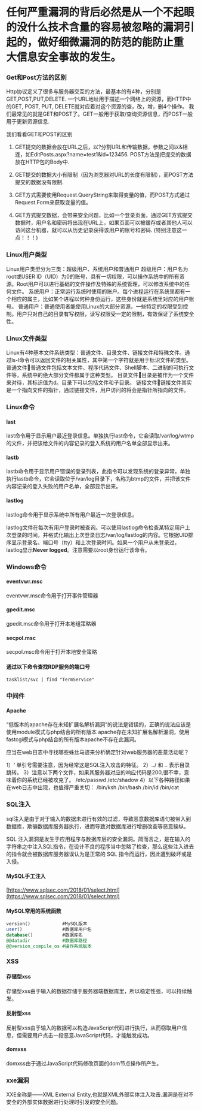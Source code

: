 # **任何严重漏洞的背后必然是从一个不起眼的没什么技术含量的容易被忽略的漏洞引起**的，做好细微漏洞的防范的能防止重大信息安全事故的发生。



### Get和Post方法的区别

Http协议定义了很多与服务器交互的方法，最基本的有4种，分别是GET,POST,PUT,DELETE. 一个URL地址用于描述一个网络上的资源，而HTTP中的GET, POST, PUT, DELETE就对应着对这个资源的查，改，增，删4个操作。 我们最常见的就是GET和POST了。GET一般用于获取/查询资源信息，而POST一般用于更新资源信息.

我们看看GET和POST的区别

1. GET提交的数据会放在URL之后，以?分割URL和传输数据，参数之间以&相连，如EditPosts.aspx?name=test1&id=123456.  POST方法是把提交的数据放在HTTP包的Body中.

2. GET提交的数据大小有限制（因为浏览器对URL的长度有限制），而POST方法提交的数据没有限制.

3. GET方式需要使用Request.QueryString来取得变量的值，而POST方式通过Request.Form来获取变量的值。

4. GET方式提交数据，会带来安全问题，比如一个登录页面，通过GET方式提交数据时，用户名和密码将出现在URL上，如果页面可以被缓存或者其他人可以访问这台机器，就可以从历史记录获得该用户的账号和密码.  (特别注意这一点！！！)


### Linux用户类型

Linux用户类型分为三类：超级用户、系统用户和普通用户
超级用户：用户名为root或USER ID（UID）为0的账号，具有一切权限，可以操作系统中的所有资源。Root用户可以进行基础的文件操作及特殊的系统管理，可以修改系统中的任何文件。
系统用户：正常运行系统时使用的账户。每个进程运行在系统里都有一个相应的属主，比如某个进程以何种身份运行，这些身份就是系统里对应的用户账号。
普通用户：普通使用者能使用Linux的大部分资源，一些特定的权限受到控制。用户只对自己的目录有写权限，读写权限受一定的限制，有效保证了系统安全性。

### Linux文件类型

Linux有4种基本文件系统类型：普通文件、目录文件、链接文件和特殊文件。通过ls-l命令可以返回文件的相关属性，其中第一个字符就是用于标识文件的类型。
普通文件普通文件包括文本文件、程序代码文件、Shell脚本、二进制的可执行文件等，系统中的绝大部分文件都属于这种类型。
目录文件目录是被作为一个文件来对待，其标识值为d。目录下可以包括文件和子目录。
链接文件链接文件其实是一个指向文件的指针，通过链接文件，用户访问的将会是指针所指向的文件。

### Linux命令

#### last
last命令用于显示用户最近登录信息。单独执行last命令，它会读取/var/log/wtmp的文件，并把该给文件的内容记录的登入系统的用户名单全部显示出来。

#### lastb
lastb命令用于显示用户错误的登录列表，此指令可以发现系统的登录异常。单独执行lastb命令，它会读取位于/var/log目录下，名称为btmp的文件，并把该文件内容记录的登入失败的用户名单，全部显示出来。

#### lastlog
lastlog命令用于显示系统中所有用户最近一次登录信息。

lastlog文件在每次有用户登录时被查询。可以使用lastlog命令检查某特定用户上次登录的时间，并格式化输出上次登录日志/var/log/lastlog的内容。它根据UID排序显示登录名、端口号（tty）和上次登录时间。如果一个用户从未登录过，lastlog显示**Never logged**。注意需要以root身份运行该命令。

### Windows命令

#### eventvwr.msc
eventvwr.msc命令用于打开事件管理器

#### gpedit.msc
gpedit.msc命令用于打开本地组策略器

#### secpol.msc 
secpol.msc命令用于打开本地安全策略

#### 通过以下命令查找RDP服务的端口号

```
tasklist/svc | find "TermService"
```



### 

### 中间件

#### Apache

“低版本的apache存在未知扩展名解析漏洞”的说法是错误的，正确的说法应该是使用module模式与php结合的所有版本 apache存在未知扩展名解析漏洞，使用fastcgi模式与php结合的所有版本apache不存在此漏洞。



 应当在web日志中寻找哪些蛛丝马迹来分析确定针对web服务器的恶意活动呢？

1）‘ 单引号需要注意，因为经常这是SQL注入攻击的特征。
2）../ 和 .. 表示目录跳转。
3）注意以下两个文件，如果其服务器对应的响应代码是200,很不幸，意味着你的系统已经被攻克了。
    /etc/passwd
    /etc/shadow
4）以下各种路径如果在web日志中出现，也值得严重关切：
    /bin/ksh
    /bin/bash
    /bin/id
    /bin/cat



#### 



### SQL注入

sql注入是由于对于输入的数据未进行有效的过滤，导致恶意数据库语句被带入到数据库，欺骗数据库服务器执行，进而导致对数据库进行增删改查等恶意操纵。

SQL 注入漏洞是发生于应用程序与数据库层的安全漏洞。简而言之，是在输入的字符串之中注入SQL指令，在设计不良的程序当中忽略了检查，那么这些注入进去的指令就会被数据库服务器误认为是正常的 SQL 指令而运行，因此遭到破坏或是入侵。

#### MySQL手工注入

[https://www.sqlsec.com/2018/01/select.html](https://www.sqlsec.com/2018/01/select.html)

#### **MySQL常用的系统函数**

```SQL
version()            #MySQL版本
user()               #数据库用户名
database()           #数据库名
@@datadir            #数据库路径
@@version_compile_os #操作系统版本
```



### XSS

#### 存储型xss

存储型xss由于输入的数据存储于服务器端数据库里，所以稳定性强，可以持续触发。

#### 反射型xss

反射型xss由于输入的数据可以构造JavaScript代码进行执行，从而窃取用户信息，但需要用户点击一段恶意JavaScript代码，才能触发成功。

#### domxss 

domxss由于通过JavaScript代码修改页面的dom节点操作所产生。



### xxe漏洞

XXE全称是——XML External Entity,也就是XML外部实体注入攻击.漏洞是在对不安全的外部实体数据进行处理时引发的安全问题。



